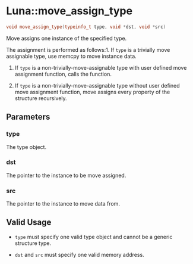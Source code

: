 # Luna::move_assign_type

```c++
void move_assign_type(typeinfo_t type, void *dst, void *src)
```

Move assigns one instance of the specified type. 

The assignment is performed as follows:1. If `type` is a trivially move assignable type, use memcpy to move instance data.

1. If `type` is a non-trivially-move-assignable type with user defined move assignment function, calls the function.

1. If `type` is a non-trivially-move-assignable type without user defined move assignment function, move assigns every property of the structure recursively. 

## Parameters
### type
The type object. 

### dst
The pointer to the instance to be move assigned. 

### src
The pointer to the instance to move data from. 

## Valid Usage


* `type` must specify one valid type object and cannot be a generic structure type.

* `dst` and `src` must specify one valid memory address. 

